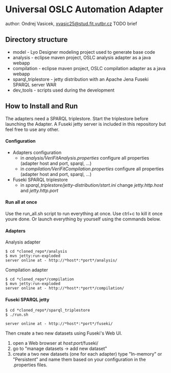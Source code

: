 # Universal OSLC Automation Adapter
author: Ondrej Vasicek, xvasic25@stud.fit.vutbr.cz
TODO brief

## Directory structure
- model - Lyo Designer modeling project used to generate base code
- analysis - eclipse maven project, OSLC analysis adapter as a java webapp
- compilation - eclipse maven project, OSLC compilation adapter as a java webapp
- sparql_triplestore - jetty distribution with an Apache Jena Fuseki SPARQL server WAR 
- dev_tools - scripts used during the development

## How to Install and Run
The adapters need a SPARQL triplestore. Start the triplestore before launching the Adapter. A Fuseki jetty server is included in this repository but feel free to use any other.

#### Configuration 
- Adapters configuration
	- in *analysis/VeriFitAnalysis.properties* configure all properties (adapter host and port, sparql, ...)
	- in *compilation/VeriFitCompilation.properties* configure all properties (adapter host and port, sparql, ...)
- Fuseki SPARQL triplestore 
	- in *sparql_triplestore/jetty-distribution/start.ini* change *jetty.http.host* and *jetty.http.port*

#### Run all at once
Use the run_all.sh script to run everything at once. Use ctrl+c to kill it once youre done. Or launch everything by yourself using the commands below. 

#### Adapters
Analysis adapter
```
$ cd *cloned_repo*/analysis
$ mvn jetty:run-exploded
server online at - http://*host*:*port*/analysis/
```
Compilation adapter
```
$ cd *cloned_repo*/compilation
$ mvn jetty:run-exploded
server online at - http://*host*:*port*/compilation/
```

#### Fuseki SPARQL jetty 
```
$ cd *cloned_repo*/sparql_triplestore
$ ./run.sh

server online at - http://*host*:*port*/fuseki/
```
Then create a two new datasets using Fuseki's Web UI.
1) open a Web browser at *host*:*port*/fuseki/
2) go to "manage datasets -> add new dataset"
3) create a two new datasets (one for each adapter) type "In-memory" or "Persistent" and name them based on your configuration in the .properties files.
